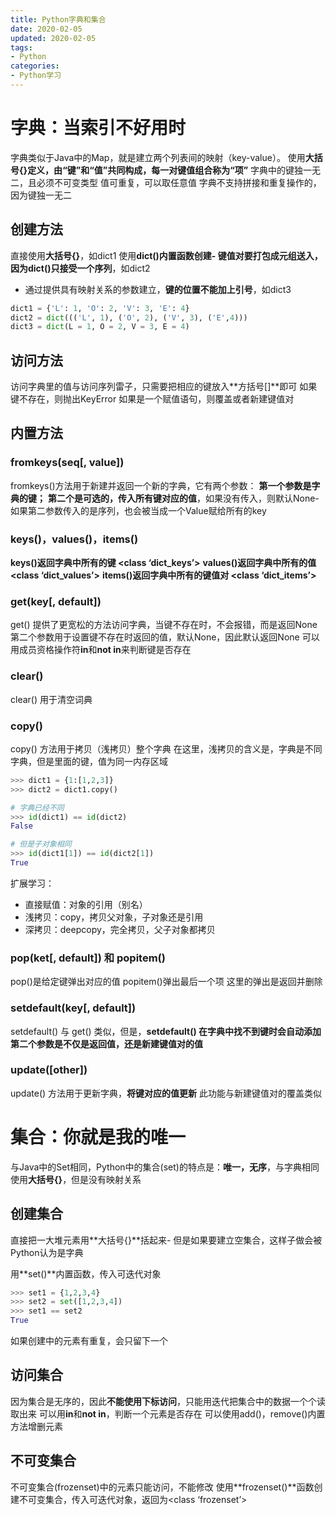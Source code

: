 ```yaml
---
title: Python字典和集合
date: 2020-02-05
updated: 2020-02-05
tags:
- Python
categories:
- Python学习
---
```


# 字典：当索引不好用时
字典类似于Java中的Map，就是建立两个列表间的映射（key-value）。
使用**大括号{}**定义，由**“键”**和**“值”**共同构成，每一对键值组合称为**“项”**
字典中的键独一无二，且必须不可变类型
值可重复，可以取任意值
字典不支持拼接和重复操作的，因为键独一无二

## 创建方法
直接使用**大括号{}**，如dict1
使用**dict()**内置函数创建- **键值对要打包成元组送入**，因为**dict()只接受一个序列**，如dict2
- 通过提供具有映射关系的参数建立，**键的位置不能加上引号**，如dict3


```python
dict1 = {'L': 1, 'O': 2, 'V': 3, 'E': 4}
dict2 = dict((('L', 1), ('O', 2), ('V', 3), ('E',4)))
dict3 = dict(L = 1, O = 2, V = 3, E = 4)
```
## 访问方法
访问字典里的值与访问序列雷子，只需要把相应的键放入**方括号[]**即可
如果键不存在，则抛出KeyError
如果是一个赋值语句，则覆盖或者新建键值对

## 内置方法
### fromkeys(seq[, value])
fromkeys()方法用于新建并返回一个新的字典，它有两个参数：
**第一个参数是字典的键；**
**第二个是可选的，传入所有键对应的值**，如果没有传入，则默认None- 如果第二参数传入的是序列，也会被当成一个Value赋给所有的key


### keys()，values()，items()
**keys()返回字典中所有的键 <class ‘dict_keys’>**
**values()返回字典中所有的值 <class ‘dict_values’>**
**items()返回字典中所有的键值对 <class ‘dict_items’>**

### get(key[, default])
get() 提供了更宽松的方法访问字典，当键不存在时，不会报错，而是返回None
第二个参数用于设置键不存在时返回的值，默认None，因此默认返回None
可以用成员资格操作符**in**和**not in**来判断键是否存在

### clear()
clear() 用于清空词典
### copy()
copy() 方法用于拷贝（浅拷贝）整个字典
在这里，浅拷贝的含义是，字典是不同字典，但是里面的键，值为同一内存区域
```python
>>> dict1 = {1:[1,2,3]}
>>> dict2 = dict1.copy()

# 字典已经不同
>>> id(dict1) == id(dict2)
False

# 但是子对象相同
>>> id(dict1[1]) == id(dict2[1])
True
```

扩展学习：
- 直接赋值：对象的引用（别名）
- 浅拷贝：copy，拷贝父对象，子对象还是引用
- 深拷贝：deepcopy，完全拷贝，父子对象都拷贝


### pop(ket[, default]) 和 popitem()
pop()是给定键弹出对应的值
popitem()弹出最后一个项
这里的弹出是返回并删除

### setdefault(key[, default])
setdefault() 与 get() 类似，但是，**setdefault() 在字典中找不到键时会自动添加**
**第二个参数是不仅是返回值，还是新建键值对的值**

### update([other])
update() 方法用于更新字典，**将键对应的值更新**
此功能与新建键值对的覆盖类似

# 集合：你就是我的唯一
与Java中的Set相同，Python中的集合(set)的特点是：**唯一，无序**，与字典相同使用**大括号{}**，但是没有映射关系
## 创建集合
直接把一大堆元素用**大括号{}**括起来- 但是如果要建立空集合，这样子做会被Python认为是字典

用**set()**内置函数，传入可迭代对象

```python
>>> set1 = {1,2,3,4}
>>> set2 = set([1,2,3,4])
>>> set1 == set2
True
```
如果创建中的元素有重复，会只留下一个

## 访问集合
因为集合是无序的，因此**不能使用下标访问**，只能用迭代把集合中的数据一个个读取出来
可以用**in**和**not in**，判断一个元素是否存在
可以使用add()，remove()内置方法增删元素

## 不可变集合
不可变集合(frozenset)中的元素只能访问，不能修改
使用**frozenset()**函数创建不可变集合，传入可迭代对象，返回为<class ‘frozenset’>

